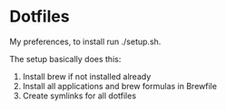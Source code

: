 Dotfiles
=======

My preferences, to install run ./setup.sh.

The setup basically does this:

1. Install brew if not installed already
2. Install all applications and brew formulas in Brewfile
3. Create symlinks for all dotfiles
